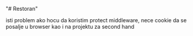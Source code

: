 "# Restoran" 

isti problem ako hocu da koristim protect middleware, nece cookie da se posalje u browser kao i na projektu za second hand
